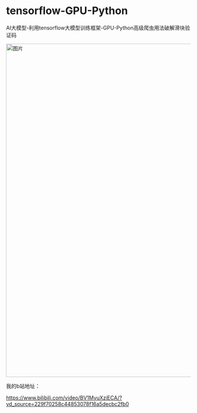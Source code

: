 # tensorflow-GPU-Python
AI大模型-利用tensorflow大模型训练框架-GPU-Python高级爬虫用法破解滑块验证码

<img width="1398" height="909" alt="图片" src="https://github.com/user-attachments/assets/a8f4f80d-fb65-4718-8452-c04be312ba8e" />

我的b站地址：

https://www.bilibili.com/video/BV1MyuXziECA/?vd_source=229f70258c44853078f16a5decbc2fb0


